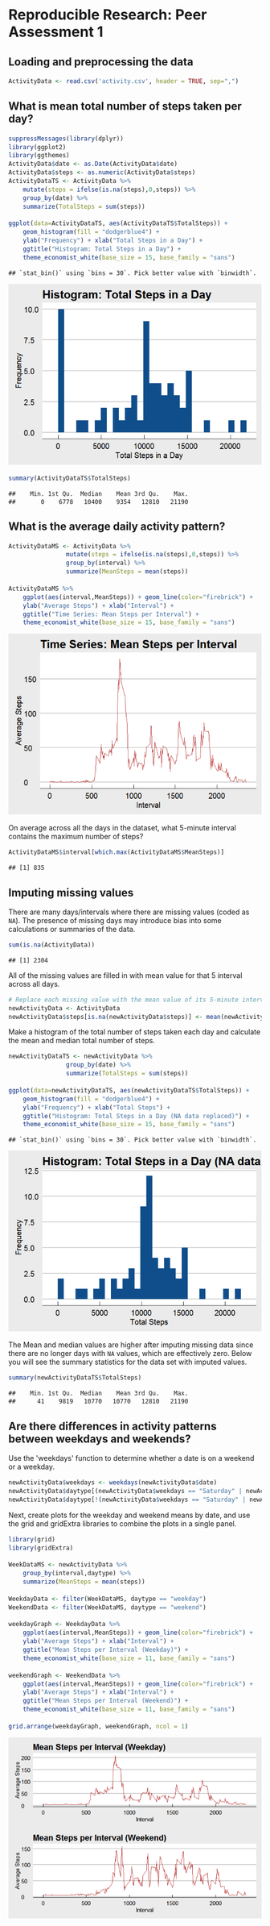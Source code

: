 # Reproducible Research: Peer Assessment 1

## Loading and preprocessing the data

```r
ActivityData <- read.csv('activity.csv', header = TRUE, sep=",")
```

## What is mean total number of steps taken per day?

```r
suppressMessages(library(dplyr))
library(ggplot2)
library(ggthemes)
ActivityData$date <- as.Date(ActivityData$date)
ActivityData$steps <- as.numeric(ActivityData$steps)
ActivityDataTS <- ActivityData %>%
    mutate(steps = ifelse(is.na(steps),0,steps)) %>%
    group_by(date) %>%
    summarize(TotalSteps = sum(steps))

ggplot(data=ActivityDataTS, aes(ActivityDataTS$TotalSteps)) +
    geom_histogram(fill = "dodgerblue4") +
    ylab("Frequency") + xlab("Total Steps in a Day") +
    ggtitle("Histogram: Total Steps in a Day") +
    theme_economist_white(base_size = 15, base_family = "sans")
```

```
## `stat_bin()` using `bins = 30`. Pick better value with `binwidth`.
```

![](PA1_template_files/figure-html/unnamed-chunk-1-1.png)

```r
summary(ActivityDataTS$TotalSteps)
```

```
##    Min. 1st Qu.  Median    Mean 3rd Qu.    Max. 
##       0    6778   10400    9354   12810   21190
```

## What is the average daily activity pattern?

```r
ActivityDataMS <- ActivityData %>%
                mutate(steps = ifelse(is.na(steps),0,steps)) %>%    
                group_by(interval) %>%
                summarize(MeanSteps = mean(steps))

ActivityDataMS %>%
    ggplot(aes(interval,MeanSteps)) + geom_line(color="firebrick") +
    ylab("Average Steps") + xlab("Interval") +
    ggtitle("Time Series: Mean Steps per Interval") +
    theme_economist_white(base_size = 15, base_family = "sans")
```

![](PA1_template_files/figure-html/unnamed-chunk-2-1.png)

On average across all the days in the dataset, what 5-minute interval contains
the maximum number of steps?

```r
ActivityDataMS$interval[which.max(ActivityDataMS$MeanSteps)]
```

```
## [1] 835
```

## Imputing missing values

There are many days/intervals where there are missing values (coded as `NA`). The presence of missing days may introduce bias into some calculations or summaries of the data.


```r
sum(is.na(ActivityData))
```

```
## [1] 2304
```

All of the missing values are filled in with mean value for that 5 interval across all days.


```r
# Replace each missing value with the mean value of its 5-minute interval
newActivityData <- ActivityData
newActivityData$steps[is.na(newActivityData$steps)] <- mean(newActivityData$steps, na.rm = T)
```
Make a histogram of the total number of steps taken each day and calculate the mean and median total number of steps.


```r
newActivityDataTS <- newActivityData %>%   
                group_by(date) %>%
                summarize(TotalSteps = sum(steps))

ggplot(data=newActivityDataTS, aes(newActivityDataTS$TotalSteps)) +
    geom_histogram(fill = "dodgerblue4") +
    ylab("Frequency") + xlab("Total Steps") +
    ggtitle("Histogram: Total Steps in a Day (NA data replaced)") +
    theme_economist_white(base_size = 15, base_family = "sans")
```

```
## `stat_bin()` using `bins = 30`. Pick better value with `binwidth`.
```

![](PA1_template_files/figure-html/unnamed-chunk-6-1.png)

The Mean and median values are higher after imputing missing data since there are no longer days with `NA` values, which are effectively zero.  Below you will see the summary statistics for the data set with imputed values. 


```r
summary(newActivityDataTS$TotalSteps)
```

```
##    Min. 1st Qu.  Median    Mean 3rd Qu.    Max. 
##      41    9819   10770   10770   12810   21190
```


## Are there differences in activity patterns between weekdays and weekends?
Use the 'weekdays' function to determine whether a date is on a weekend or a weekday.


```r
newActivityData$weekdays <- weekdays(newActivityData$date)
newActivityData$daytype[(newActivityData$weekdays == "Saturday" | newActivityData$weekdays == "Sunday")] <- "weekend"
newActivityData$daytype[!(newActivityData$weekdays == "Saturday" | newActivityData$weekdays == "Sunday")] <- "weekday"
```

Next, create plots for the weekday and weekend means by date, and use the grid and gridExtra libraries to combine the plots in a single panel.

```r
library(grid)
library(gridExtra)

WeekDataMS <- newActivityData %>%
    group_by(interval,daytype) %>%
    summarize(MeanSteps = mean(steps))

WeekdayData <- filter(WeekDataMS, daytype == "weekday")
WeekendData <- filter(WeekDataMS, daytype == "weekend") 

weekdayGraph <- WeekdayData %>%
    ggplot(aes(interval,MeanSteps)) + geom_line(color="firebrick") +
    ylab("Average Steps") + xlab("Interval") +
    ggtitle("Mean Steps per Interval (Weekday)") +
    theme_economist_white(base_size = 11, base_family = "sans")

weekendGraph <- WeekendData %>%
    ggplot(aes(interval,MeanSteps)) + geom_line(color="firebrick") +
    ylab("Average Steps") + xlab("Interval") +
    ggtitle("Mean Steps per Interval (Weekend)") +
    theme_economist_white(base_size = 11, base_family = "sans")

grid.arrange(weekdayGraph, weekendGraph, ncol = 1)
```

![](PA1_template_files/figure-html/unnamed-chunk-9-1.png)
